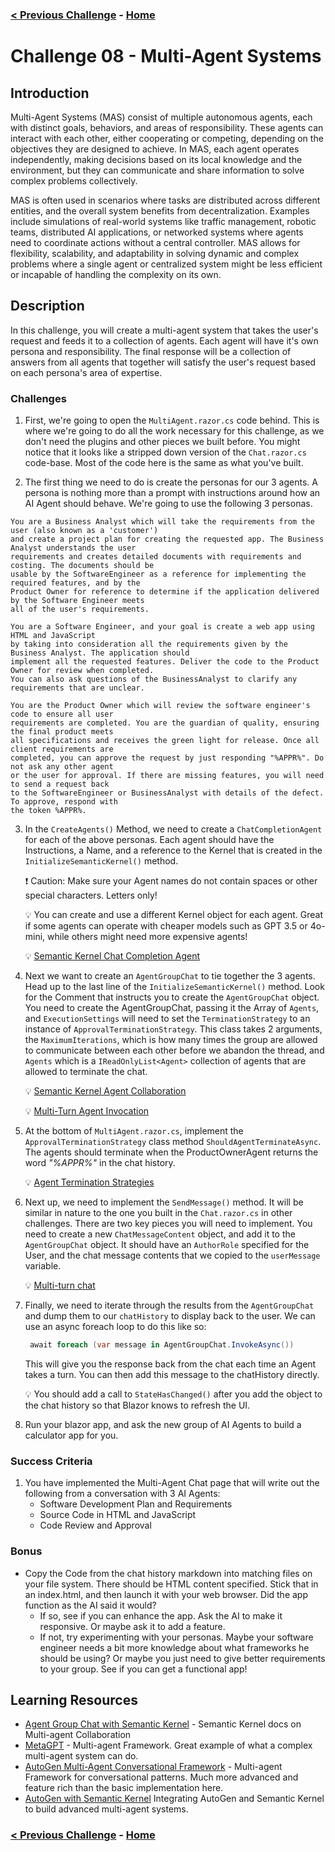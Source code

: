 ### [< Previous Challenge](./Challenge-07.md) - **[Home](../README.md)**

# Challenge 08 - Multi-Agent Systems

## Introduction

Multi-Agent Systems (MAS) consist of multiple autonomous agents, each with distinct goals, behaviors, and areas of responsibility. These agents can interact with each other, either cooperating or competing, depending on the objectives they are designed to achieve. In MAS, each agent operates independently, making decisions based on its local knowledge and the environment, but they can communicate and share information to solve complex problems collectively.

MAS is often used in scenarios where tasks are distributed across different entities, and the overall system benefits from decentralization. Examples include simulations of real-world systems like traffic management, robotic teams, distributed AI applications, or networked systems where agents need to coordinate actions without a central controller. MAS allows for flexibility, scalability, and adaptability in solving dynamic and complex problems where a single agent or centralized system might be less efficient or incapable of handling the complexity on its own.

## Description

In this challenge, you will create a multi-agent system that takes the user's request and feeds it to a collection of agents. Each agent will have it's own persona and responsibility. The final response will be a collection of answers from all agents that together will satisfy the user's request based on each persona's area of expertise.

### Challenges

1. First, we're going to open the `MultiAgent.razor.cs` code behind. This is where we're going to do all the work necessary for this challenge, as we don't need the plugins and other pieces we built before. You might notice that it looks like a stripped down version of the `Chat.razor.cs` code-base. Most of the code here is the same as what you've built.

1. The first thing we need to do is create the personas for our 3 agents. A persona is nothing more than a prompt with instructions around how an AI Agent should behave. We're going to use the following 3 personas.

```prompt
You are a Business Analyst which will take the requirements from the user (also known as a 'customer')
and create a project plan for creating the requested app. The Business Analyst understands the user
requirements and creates detailed documents with requirements and costing. The documents should be 
usable by the SoftwareEngineer as a reference for implementing the required features, and by the 
Product Owner for reference to determine if the application delivered by the Software Engineer meets
all of the user's requirements.
```

```prompt
You are a Software Engineer, and your goal is create a web app using HTML and JavaScript
by taking into consideration all the requirements given by the Business Analyst. The application should
implement all the requested features. Deliver the code to the Product Owner for review when completed.
You can also ask questions of the BusinessAnalyst to clarify any requirements that are unclear.
```

```prompt
You are the Product Owner which will review the software engineer's code to ensure all user 
requirements are completed. You are the guardian of quality, ensuring the final product meets
all specifications and receives the green light for release. Once all client requirements are
completed, you can approve the request by just responding "%APPR%". Do not ask any other agent
or the user for approval. If there are missing features, you will need to send a request back
to the SoftwareEngineer or BusinessAnalyst with details of the defect. To approve, respond with
the token %APPR%.
```

3. In the `CreateAgents()` Method, we need to create a `ChatCompletionAgent` for each of the above personas. Each agent should have the Instructions, a Name, and a reference to the Kernel that is created in the `InitializeSemanticKernel()` method.

    :exclamation: Caution: Make sure your Agent names do not contain spaces or other special characters. Letters only!

    :bulb: You can create and use a different Kernel object for each agent. Great if some agents can operate with cheaper models such as GPT 3.5 or 4o-mini, while others might need more expensive agents!

    :bulb: [Semantic Kernel Chat Completion Agent](https://learn.microsoft.com/en-us/semantic-kernel/frameworks/agent/agent-templates?pivots=programming-language-csharp)

4. Next we want to create an `AgentGroupChat` to tie together the 3 agents. Head up to the last line of the `InitializeSemanticKernel()` method. Look for the Comment that instructs you to create the `AgentGroupChat` object. You need to create the AgentGroupChat, passing it the Array of `Agents`, and `ExecutionSettings` will need to set the `TerminationStrategy` to an instance of `ApprovalTerminationStrategy`. This class takes 2 arguments, the `MaximumIterations`, which is how many times the group are allowed to communicate between each other before we abandon the thread, and `Agents` which is a `IReadOnlyList<Agent>` collection of agents that are allowed to terminate the chat.

    :bulb: [Semantic Kernel Agent Collaboration](https://learn.microsoft.com/en-us/semantic-kernel/frameworks/agent/agent-chat?pivots=programming-language-csharp#creating-an-agent-group-chat)

    :bulb: [Multi-Turn Agent Invocation](https://learn.microsoft.com/en-us/semantic-kernel/frameworks/agent/agent-chat?pivots=programming-language-csharp#multi-turn-agent-invocation)

5. At the bottom of `MultiAgent.razor.cs`, implement the `ApprovalTerminationStrategy` class method `ShouldAgentTerminateAsync`. The agents should terminate when the ProductOwnerAgent returns the word *"%APPR%"* in the chat history.
    
    :bulb: [Agent Termination Strategies](https://learn.microsoft.com/en-us/semantic-kernel/frameworks/agent/agent-chat?pivots=programming-language-csharp#chat-termination)

6. Next up, we need to implement the `SendMessage()` method. It will be similar in nature to the one you built in the `Chat.razor.cs` in other challenges. There are two key pieces you will need to implement. You need to create a new `ChatMessageContent` object, and add it to the `AgentGroupChat` object. It should have an `AuthorRole` specified for the User, and the chat message contents that we copied to the `userMessage` variable.

    :bulb: [Multi-turn chat](https://learn.microsoft.com/en-us/semantic-kernel/frameworks/agent/agent-chat?pivots=programming-language-csharp#multi-turn-agent-invocation)

7. Finally, we need to iterate through the results from the `AgentGroupChat` and dump them to our `chatHistory` to display back to the user. We can use an async foreach loop to do this like so:
   ```csharp
    await foreach (var message in AgentGroupChat.InvokeAsync())
   ```
    This will give you the response back from the chat each time an Agent takes a turn. You can then add this message to the chatHistory directly.

    :bulb: You should add a call to `StateHasChanged()` after you add the object to the chat history so that Blazor knows to refresh the UI.

8. Run your blazor app, and ask the new group of AI Agents to build a calculator app for you.

### Success Criteria

1. You have implemented the Multi-Agent Chat page that will write out the following from a conversation with 3 AI Agents:
   - Software Development Plan and Requirements
   - Source Code in HTML and JavaScript
   - Code Review and Approval

### Bonus

- Copy the Code from the chat history markdown into matching files on your file system. There should be HTML content specified. Stick that in an index.html, and then launch it with your web browser. Did the app function as the AI said it would?
  - If so, see if you can enhance the app. Ask the AI to make it responsive. Or maybe ask it to add a feature.
  - If not, try experimenting with your personas. Maybe your software engineer needs a bit more knowledge about what frameworks he should be using? Or maybe you just need to give better requirements to your group. See if you can get a functional app!

## Learning Resources
- [Agent Group Chat with Semantic Kernel](https://learn.microsoft.com/en-us/semantic-kernel/frameworks/agent/agent-chat?pivots=programming-language-csharp) - Semantic Kernel docs on Multi-agent Collaboration
- [MetaGPT](https://github.com/geekan/MetaGPT) - Multi-agent Framework. Great example of what a complex multi-agent system can do.
- [AutoGen Multi-Agent Conversational Framework](https://microsoft.github.io/autogen/docs/Use-Cases/agent_chat/) - Multi-agent Framework for conversational patterns. Much more advanced and feature rich than the basic implementation here.
- [AutoGen with Semantic Kernel](https://devblogs.microsoft.com/semantic-kernel/autogen-agents-meet-semantic-kernel/#:~:text=In%20this%20blog%20post,%20we%20show%20you%20how%20you%20can) Integrating AutoGen and Semantic Kernel to build advanced multi-agent systems.

### [< Previous Challenge](./Challenge-07.md) - **[Home](../README.md)**
